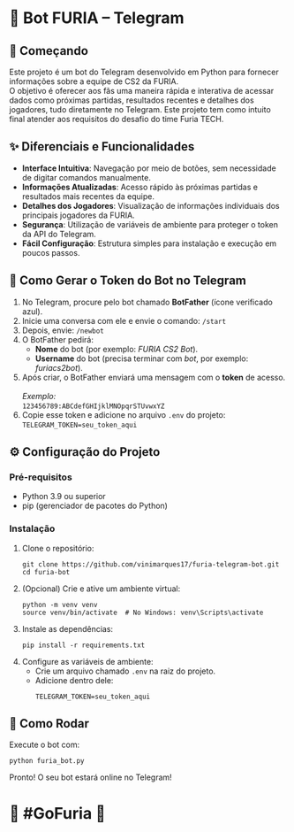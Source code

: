 <!DOCTYPE html>
<html lang="pt-BR">
<head>
    <meta charset="UTF-8">
</head>
<body>

<h1>🦁 Bot FURIA – Telegram</h1>

<h2>🏁 Começando</h2>
<p>Este projeto é um bot do Telegram desenvolvido em Python para fornecer informações sobre a equipe de CS2 da FURIA.<br>
O objetivo é oferecer aos fãs uma maneira rápida e interativa de acessar dados como próximas partidas, resultados recentes e detalhes dos jogadores, tudo diretamente no Telegram.
Este projeto tem como intuito final atender aos requisitos do desafio do time Furia TECH.</p>

<h2>✨ Diferenciais e Funcionalidades</h2>
<ul>
    <li><strong>Interface Intuitiva</strong>: Navegação por meio de botões, sem necessidade de digitar comandos manualmente.</li>
    <li><strong>Informações Atualizadas</strong>: Acesso rápido às próximas partidas e resultados mais recentes da equipe.</li>
    <li><strong>Detalhes dos Jogadores</strong>: Visualização de informações individuais dos principais jogadores da FURIA.</li>
    <li><strong>Segurança</strong>: Utilização de variáveis de ambiente para proteger o token da API do Telegram.</li>
    <li><strong>Fácil Configuração</strong>: Estrutura simples para instalação e execução em poucos passos.</li>
</ul>

<h2>🔑 Como Gerar o Token do Bot no Telegram</h2>
<ol>
    <li>No Telegram, procure pelo bot chamado <strong>BotFather</strong> (ícone verificado azul).</li>
    <li>Inicie uma conversa com ele e envie o comando: <code>/start</code></li>
    <li>Depois, envie: <code>/newbot</code></li>
    <li>O BotFather pedirá:
        <ul>
            <li><strong>Nome</strong> do bot (por exemplo: <em>FURIA CS2 Bot</em>).</li>
            <li><strong>Username</strong> do bot (precisa terminar com <em>bot</em>, por exemplo: <em>furiacs2bot</em>).</li>
        </ul>
    </li>
    <li>Após criar, o BotFather enviará uma mensagem com o <strong>token</strong> de acesso.<br><br><em>Exemplo:</em><br>
    <code>123456789:ABCdefGHIjklMNOpqrSTUvwxYZ</code></li>
    <li>Copie esse token e adicione no arquivo <code>.env</code> do projeto:<br>
    <code>TELEGRAM_TOKEN=seu_token_aqui</code></li>
</ol>

<h2>⚙️ Configuração do Projeto</h2>

<h3>Pré-requisitos</h3>
<ul>
    <li>Python 3.9 ou superior</li>
    <li>pip (gerenciador de pacotes do Python)</li>
</ul>

<h3>Instalação</h3>
<ol>
    <li>Clone o repositório:
        <pre><code>git clone https://github.com/vinimarques17/furia-telegram-bot.git
cd furia-bot</code></pre>
    </li>
    <li>(Opcional) Crie e ative um ambiente virtual:
        <pre><code>python -m venv venv
source venv/bin/activate  # No Windows: venv\Scripts\activate</code></pre>
    </li>
    <li>Instale as dependências:
        <pre><code>pip install -r requirements.txt</code></pre>
    </li>
    <li>Configure as variáveis de ambiente:
        <ul>
            <li>Crie um arquivo chamado <code>.env</code> na raiz do projeto.</li>
            <li>Adicione dentro dele:
                <pre><code>TELEGRAM_TOKEN=seu_token_aqui</code></pre>
            </li>
        </ul>
    </li>
</ol>

<h2>🚀 Como Rodar</h2>
<p>Execute o bot com:</p>
<pre><code>python furia_bot.py</code></pre>

<p>Pronto! O seu bot estará online no Telegram!</p>

<h1>🦁 #GoFuria 🦁</h1>

</body>
</html>